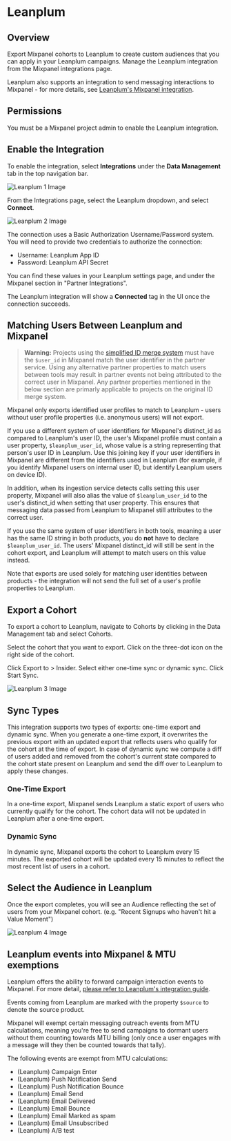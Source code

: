 # Leanplum


## Overview

Export Mixpanel cohorts to Leanplum to create custom audiences that you can apply in your Leanplum campaigns. Manage the Leanplum integration from the Mixpanel integrations page.

Leanplum also supports an integration to send messaging interactions to Mixpanel - for more details, see [Leanplum's Mixpanel integration](https://docs.leanplum.com/docs/mixpanel-feed).

## Permissions

You must be a Mixpanel project admin to enable the Leanplum integration.

## Enable the Integration

To enable the integration, select **Integrations** under the **Data Management** tab in the top navigation bar.

![Leanplum 1 Image](/leanplum1.png)

From the Integrations page, select the Leanplum dropdown, and select **Connect**.

![Leanplum 2 Image](/leanplum2.png)

The connection uses a Basic Authorization Username/Password system. You will need to provide two credentials to authorize the connection:

- Username: Leanplum App ID
- Password: Leanplum API Secret

You can find these values in your Leanplum settings page, and under the Mixpanel section in "Partner Integrations".

The Leanplum integration will show a **Connected** tag in the UI once the connection succeeds.

## Matching Users Between Leanplum and Mixpanel

> **Warning:** Projects using the [simplified ID merge system](/docs/implementation/identifying-users#simplified-vs-original-id-merge) must have the `$user_id` in Mixpanel match the user identifier in the partner service. Using any alternative partner properties to match users between tools may result in partner events not being attributed to the correct user in Mixpanel. Any partner properties mentioned in the below section are primarly applicable to projects on the original ID merge system.

Mixpanel only exports identified user profiles to match to Leanplum - users without user profile properties (i.e. anonymous users) will not export.

If you use a different system of user identifiers for Mixpanel's distinct_id as compared to Leanplum's user ID, the user's Mixpanel profile must contain a user property, `$leanplum_user_id`, whose value is a string representing that person's user ID in Leanplum. Use this joining key if your user identifiers in Mixpanel are different from the identifiers used in Leanplum (for example, if you identify Mixpanel users on internal user ID, but identify Leanplum users on device ID).

In addition, when its ingestion service detects calls setting this user property, Mixpanel will also alias the value of `$leanplum_user_id` to the user's distinct_id when setting that user property. This ensures that messaging data passed from Leanplum to Mixpanel still attributes to the correct user.

If you use the same system of user identifiers in both tools, meaning a user has the same ID string in both products, you do **not** have to declare `$leanplum_user_id`. The users' Mixpanel distinct_id will still be sent in the cohort export, and Leanplum will attempt to match users on this value instead.

Note that exports are used solely for matching user identities between products - the integration will not send the full set of a user's profile properties to Leanplum.

## Export a Cohort

To export a cohort to Leanplum, navigate to Cohorts by clicking in the Data Management tab and select Cohorts.

Select the cohort that you want to export. Click on the three-dot icon on the right side of the cohort.

Click Export to > Insider. Select either one-time sync or dynamic sync. Click Start Sync.

![Leanplum 3 Image](/leanplum3.png)

## Sync Types

This integration supports two types of exports: one-time export and dynamic sync. When you generate a one-time export, it overwrites the previous export with an updated export that reflects users who qualify for the cohort at the time of export. In case of dynamic sync we compute a diff of users added and removed from the cohort's current state compared to the cohort state present on Leanplum and send the diff over to Leanplum to apply these changes.

### One-Time Export
In a one-time export, Mixpanel sends Leanplum a static export of users who currently qualify for the cohort. The cohort data will not be updated in Leanplum after a one-time export.

### Dynamic Sync
In dynamic sync, Mixpanel exports the cohort to Leanplum every 15 minutes. The exported cohort will be updated every 15 minutes to reflect the most recent list of users in a cohort.

## Select the Audience in Leanplum

Once the export completes, you will see an Audience reflecting the set of users from your Mixpanel cohort. (e.g. "Recent Signups who haven't hit a Value Moment")

![Leanplum 4 Image](/leanplum4.png)

## Leanplum events into Mixpanel & MTU exemptions

Leanplum offers the ability to forward campaign interaction events to Mixpanel. For more detail, [please refer to Leanplum's integration guide](https://docs.leanplum.com/docs/mixpanel-feed).

Events coming from Leanplum are marked with the property `$source` to denote the source product.

Mixpanel will exempt certain messaging outreach events from MTU calculations, meaning you're free to send campaigns to dormant users without them counting towards MTU billing (only once a user engages with a message will they then be counted towards that tally).

The following events are exempt from MTU calculations:

- (Leanplum) Campaign Enter
- (Leanplum) Push Notification Send
- (Leanplum) Push Notification Bounce
- (Leanplum) Email Send
- (Leanplum) Email Delivered
- (Leanplum) Email Bounce
- (Leanplum) Email Marked as spam
- (Leanplum) Email Unsubscribed
- (Leanplum) A/B test
